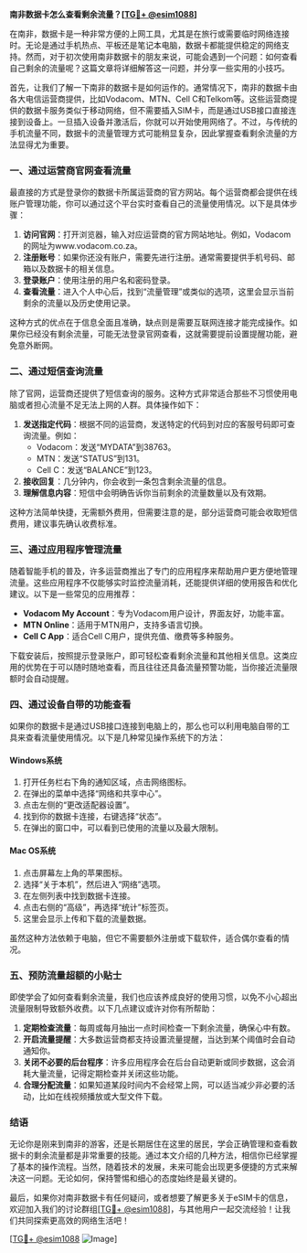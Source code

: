 **南非数据卡怎么查看剩余流量？[[TG💪+ @esim1088](https://t.me/s/esim1088)]**

在南非，数据卡是一种非常方便的上网工具，尤其是在旅行或需要临时网络连接时。无论是通过手机热点、平板还是笔记本电脑，数据卡都能提供稳定的网络支持。然而，对于初次使用南非数据卡的朋友来说，可能会遇到一个问题：如何查看自己剩余的流量呢？这篇文章将详细解答这一问题，并分享一些实用的小技巧。

首先，让我们了解一下南非的数据卡是如何运作的。通常情况下，南非的数据卡由各大电信运营商提供，比如Vodacom、MTN、Cell C和Telkom等。这些运营商提供的数据卡服务类似于移动网络，但不需要插入SIM卡，而是通过USB接口直接连接到设备上。一旦插入设备并激活后，你就可以开始使用网络了。不过，与传统的手机流量不同，数据卡的流量管理方式可能稍显复杂，因此掌握查看剩余流量的方法显得尤为重要。

### **一、通过运营商官网查看流量**

最直接的方式是登录你的数据卡所属运营商的官方网站。每个运营商都会提供在线账户管理功能，你可以通过这个平台实时查看自己的流量使用情况。以下是具体步骤：

1. **访问官网**：打开浏览器，输入对应运营商的官方网站地址。例如，Vodacom的网址为www.vodacom.co.za。
2. **注册账号**：如果你还没有账户，需要先进行注册。通常需要提供手机号码、邮箱以及数据卡的相关信息。
3. **登录账户**：使用注册的用户名和密码登录。
4. **查看流量**：进入个人中心后，找到“流量管理”或类似的选项，这里会显示当前剩余的流量以及历史使用记录。

这种方式的优点在于信息全面且准确，缺点则是需要互联网连接才能完成操作。如果你已经没有剩余流量，可能无法登录官网查看，这就需要提前设置提醒功能，避免意外断网。

### **二、通过短信查询流量**

除了官网，运营商还提供了短信查询的服务。这种方式非常适合那些不习惯使用电脑或者担心流量不足无法上网的人群。具体操作如下：

1. **发送指定代码**：根据不同的运营商，发送特定的代码到对应的客服号码即可查询流量。例如：
   - Vodacom：发送“MYDATA”到38763。
   - MTN：发送“STATUS”到131。
   - Cell C：发送“BALANCE”到123。
2. **接收回复**：几分钟内，你会收到一条包含剩余流量的信息。
3. **理解信息内容**：短信中会明确告诉你当前剩余的流量数量以及有效期。

这种方法简单快捷，无需额外费用，但需要注意的是，部分运营商可能会收取短信费用，建议事先确认收费标准。

### **三、通过应用程序管理流量**

随着智能手机的普及，许多运营商推出了专门的应用程序来帮助用户更方便地管理流量。这些应用程序不仅能够实时监控流量消耗，还能提供详细的使用报告和优化建议。以下是一些常见的应用推荐：

- **Vodacom My Account**：专为Vodacom用户设计，界面友好，功能丰富。
- **MTN Online**：适用于MTN用户，支持多语言切换。
- **Cell C App**：适合Cell C用户，提供充值、缴费等多种服务。

下载安装后，按照提示登录账户，即可轻松查看剩余流量和其他相关信息。这类应用的优势在于可以随时随地查看，而且往往还具备流量预警功能，当你接近流量限额时会自动提醒。

### **四、通过设备自带的功能查看**

如果你的数据卡是通过USB接口连接到电脑上的，那么也可以利用电脑自带的工具来查看流量使用情况。以下是几种常见操作系统下的方法：

#### **Windows系统**
1. 打开任务栏右下角的通知区域，点击网络图标。
2. 在弹出的菜单中选择“网络和共享中心”。
3. 点击左侧的“更改适配器设置”。
4. 找到你的数据卡连接，右键选择“状态”。
5. 在弹出的窗口中，可以看到已使用的流量以及最大限制。

#### **Mac OS系统**
1. 点击屏幕左上角的苹果图标。
2. 选择“关于本机”，然后进入“网络”选项。
3. 在左侧列表中找到数据卡连接。
4. 点击右侧的“高级”，再选择“统计”标签页。
5. 这里会显示上传和下载的流量数据。

虽然这种方法依赖于电脑，但它不需要额外注册或下载软件，适合偶尔查看的情况。

### **五、预防流量超额的小贴士**

即使学会了如何查看剩余流量，我们也应该养成良好的使用习惯，以免不小心超出流量限制导致额外收费。以下几点建议或许对你有所帮助：

1. **定期检查流量**：每周或每月抽出一点时间检查一下剩余流量，确保心中有数。
2. **开启流量提醒**：大多数运营商都支持设置流量提醒，当达到某个阈值时会自动通知你。
3. **关闭不必要的后台程序**：许多应用程序会在后台自动更新或同步数据，这会消耗大量流量，记得定期检查并关闭这些功能。
4. **合理分配流量**：如果知道某段时间内不会经常上网，可以适当减少非必要的活动，比如在线视频播放或大型文件下载。

### **结语**

无论你是刚来到南非的游客，还是长期居住在这里的居民，学会正确管理和查看数据卡的剩余流量都是非常重要的技能。通过本文介绍的几种方法，相信你已经掌握了基本的操作流程。当然，随着技术的发展，未来可能会出现更多便捷的方式来解决这一问题。无论如何，保持警惕和细心的态度始终是最关键的。

最后，如果你对南非数据卡有任何疑问，或者想要了解更多关于eSIM卡的信息，欢迎加入我们的讨论群组[[TG💪+ @esim1088](https://t.me/s/esim1088)]，与其他用户一起交流经验！让我们共同探索更高效的网络生活吧！

[[TG💪+ @esim1088](https://t.me/s/esim1088) ![Image](https://i.postimg.cc/4NQfJmqS/Snipaste-2025-05-13-00-14-12.png)]